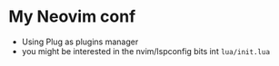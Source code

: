 # My Neovim conf

 * Using Plug as plugins manager 
 * you might be interested in the nvim/lspconfig bits int `lua/init.lua`
